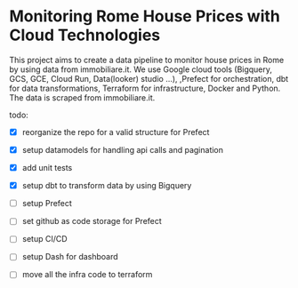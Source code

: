 # Monitoring Rome House Prices with Cloud Technologies
This project aims to create a data pipeline to monitor house prices in Rome by using data from immobiliare.it. 
We use Google cloud tools (Bigquery, GCS, GCE, Cloud Run, Data(looker) studio ...), ,Prefect for orchestration, dbt for data transformations, Terraform for infrastructure, Docker and Python. The data is scraped from immobiliare.it.

todo:
- [x] reorganize the repo for a valid structure for Prefect
- [x] setup datamodels for handling api calls and pagination
- [x] add unit tests 
- [x] setup dbt to transform data by using Bigquery
- [ ] setup Prefect 
- [ ] set github as code storage for Prefect
- [ ] setup CI/CD
- [ ] setup Dash for dashboard
- [ ] move all the infra code to terraform

